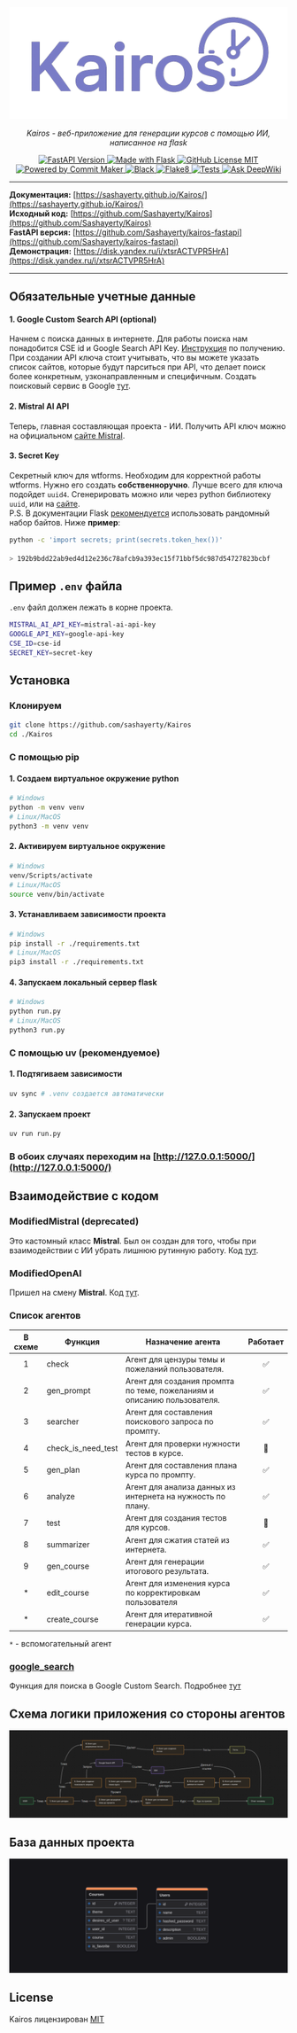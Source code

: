 <p align="center">
  <a href="https://sashayerty.github.io/Kairos/"><img src="./img/kairos-logo.png" alt="Kairos"></a>
</p>
<p align="center">
    <em>Kairos - веб-приложение для генерации курсов с помощью ИИ, написанное на flask</em>
</p>
<p align="center">
<a href="https://github.com/sashayerty/kairos-fastapi" target="_blank">
  <img src="https://img.shields.io/badge/FastAPI-Ver-009485.svg" alt="FastAPI Version">
</a>
<a href="https://flask.palletsprojects.com/en/stable/" target="_blank">
  <img src="https://img.shields.io/badge/Made%20with-Flask-orange.svg" alt="Made with Flask">
</a>
<a href="./LICENSE" target="_blank">
  <img src="https://img.shields.io/badge/license-MIT-orange.svg" alt="GitHub License MIT">
</a>
<a href="https://github.com/Sashayerty/commit_maker" target="_blank">
  <img src="https://shields.io/badge/Powered_by-Commit_Maker-orange" alt="Powered by Commit Maker">
</a>
<a href="https://github.com/Sashayerty/Kairos/actions/workflows/black.yml" target="_blank">
  <img src="https://github.com/Sashayerty/Kairos/actions/workflows/black.yml/badge.svg?branch=master&event=push" alt="Black">
</a>
<a href="https://github.com/Sashayerty/Kairos/actions/workflows/flake8.yml" target="_blank">
  <img src="https://github.com/Sashayerty/Kairos/actions/workflows/flake8.yml/badge.svg?branch=master&event=push" alt="Flake8">
</a>
<a href="https://github.com/Sashayerty/Kairos/actions/workflows/tests.yml" target="_blank">
  <img src="https://github.com/Sashayerty/Kairos/actions/workflows/tests.yml/badge.svg?branch=master&event=push" alt="Tests">
</a>
<a href="https://deepwiki.com/Sashayerty/Kairos">
  <img src="https://deepwiki.com/badge.svg" alt="Ask DeepWiki">
</a>
</p>

---
**Документация:** [https://sashayerty.github.io/Kairos/](https://sashayerty.github.io/Kairos/)  
**Исходный код:** [https://github.com/Sashayerty/Kairos](https://github.com/Sashayerty/Kairos)  
**FastAPI версия:** [https://github.com/Sashayerty/kairos-fastapi](https://github.com/Sashayerty/kairos-fastapi)  
**Демонстрация:** [https://disk.yandex.ru/i/xtsrACTVPR5HrA](https://disk.yandex.ru/i/xtsrACTVPR5HrA)

---

## Обязательные учетные данные

#### 1. Google Custom Search API (optional)

Начнем с поиска данных в интернете. Для работы поиска нам понадобится CSE id и Google Search API Key. [Инструкция](https://developers.google.com/custom-search/v1/overview?hl=ru) по получению. При создании API ключа стоит учитывать, что вы можете указать список сайтов, которые будут парситься при API, что делает поиск более конкретным, узконаправленным и специфичным. Создать поисковый сервис в Google [тут](https://programmablesearchengine.google.com/controlpanel/all).

#### 2. Mistral AI API

Теперь, главная составляющая проекта - ИИ. Получить API ключ можно на официальном [сайте Mistral](https://console.mistral.ai/api-keys/).

#### 3. Secret Key

Секретный ключ для wtforms. Необходим для корректной работы wtforms. Нужно его создать **собственноручно**. Лучше всего для ключа подойдет `uuid4`. Сгенерировать можно или через python библиотеку `uuid`, или на [сайте](https://www.uuidgenerator.net/version4).  
P.S. В документации Flask [рекомендуется](https://flask.palletsprojects.com/en/stable/config/#SECRET_KEY) использовать рандомный набор байтов. Ниже **пример**:

```bash
python -c 'import secrets; print(secrets.token_hex())'

> 192b9bdd22ab9ed4d12e236c78afcb9a393ec15f71bbf5dc987d54727823bcbf
```

## Пример `.env` файла

`.env` файл должен лежать в корне проекта.

```bash
MISTRAL_AI_API_KEY=mistral-ai-api-key
GOOGLE_API_KEY=google-api-key
CSE_ID=cse-id
SECRET_KEY=secret-key
```

## Установка

### Клонируем

```bash
git clone https://github.com/sashayerty/Kairos
cd ./Kairos
```

### С помощью pip

#### 1. Создаем виртуальное окружение python

```bash
# Windows
python -m venv venv
# Linux/MacOS
python3 -m venv venv
```

#### 2. Активируем виртуальное окружение

```bash
# Windows
venv/Scripts/activate
# Linux/MacOS
source venv/bin/activate
```

#### 3. Устанавливаем зависимости проекта

```bash
# Windows
pip install -r ./requirements.txt
# Linux/MacOS
pip3 install -r ./requirements.txt
```

#### 4. Запускаем локальный сервер flask

```bash
# Windows
python run.py
# Linux/MacOS
python3 run.py
```

### С помощью uv (рекомендуемое)

#### 1. Подтягиваем зависимости

```bash
uv sync # .venv создается автоматически
```

#### 2. Запускаем проект

```bash
uv run run.py
```

### В обоих случаях переходим на [http://127.0.0.1:5000/](http://127.0.0.1:5000/)

## Взаимодействие с кодом

### ModifiedMistral (deprecated)

Это кастомный класс **Mistral**. Был он создан для того, чтобы при взаимодействии с ИИ убрать лишнюю рутинную работу. Код [тут](https://github.com/Sashayerty/Kairos/blob/master/app/mistral_ai_initializer/mistral_custom_class.py).

### ModifiedOpenAI

Пришел на смену **Mistral**. Код [тут](https://github.com/Sashayerty/Kairos/blob/master/app/ai_initializer/modified_openai.py).

### Список агентов

| В схеме | Функция            | Назначение агента                                                       |      Работает      |
| :-----: | ------------------ | ----------------------------------------------------------------------- | :----------------: |
|    1    | check              | Агент для цензуры темы и пожеланий пользователя.                        | :white_check_mark: |
|    2    | gen_prompt         | Агент для создания промпта по теме, пожеланиям и описанию пользователя. | :white_check_mark: |
|    3    | searcher           | Агент для составления поискового запроса по промпту.                    | :white_check_mark: |
|    4    | check_is_need_test | Агент для проверки нужности тестов в курсе.                             |      :bricks:      |
|    5    | gen_plan           | Агент для составления плана курса по промпту.                           | :white_check_mark: |
|    6    | analyze            | Агент для анализа данных из интернета на нужность по плану.             | :white_check_mark: |
|    7    | test               | Агент для создания тестов для курсов.                                   |      :bricks:      |
|    8    | summarizer         | Агент для сжатия статей из интернета.                                   | :white_check_mark: |
|    9    | gen_course         | Агент для генерации итогового результата.                               | :white_check_mark: |
|    *    | edit_course        | Агент для изменения курса по корректировкам пользователя                | :white_check_mark: |
|    *    | create_course      | Агент для итеративной генерации курса.                                  | :white_check_mark: |

`*` - вспомогательный агент

### [google_search](https://github.com/Sashayerty/Kairos/blob/master/app/google_custom_search/search_function.py)

Функция для поиска в Google Custom Search. Подробнее [тут](#1-google-custom-search-api-optional)

## Схема логики приложения со стороны агентов

![Логика](./img/logic.png)

## База данных проекта

![База данных проекта](./img/kairos.png)

## License

Kairos лицензирован [MIT](https://github.com/Sashayerty/Kairos/blob/master/LICENSE)
